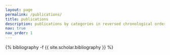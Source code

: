 ```yaml
---
layout: page
permalink: /publications/
title: publications
description: publications by categories in reversed chronological order.
nav: true
nav_order: 1
---
```


<!-- _pages/publications.md -->
<div class="publications">

{% bibliography -f {{ site.scholar.bibliography }} %}

</div>

